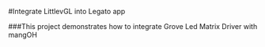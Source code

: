 #Integrate LittlevGL into Legato app

###This project demonstrates how to integrate Grove Led Matrix Driver with mangOH

